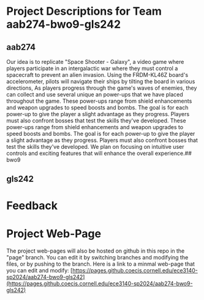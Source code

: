 # Project Descriptions for Team aab274-bwo9-gls242

## aab274
Our idea is to replicate "Space Shooter - Galaxy", a video game where players participate in an intergalactic war where they must control a spacecraft to prevent an alien invasion. Using the FRDM-KL46Z board's accelerometer, pilots will navigate their ships by tilting the board in various directions, As players progress through the game's waves of enemies, they can collect and use several unique an power-ups that we have placed throughout the game. These power-ups range from shield enhancements and weapon upgrades to speed boosts and bombs. The goal is for each power-up to give the player a slight advantage as they progress. Players must also confront bosses that test the skills they've developed. These power-ups range from shield enhancements and weapon upgrades to speed boosts and bombs. The goal is for each power-up to give the player a slight advantage as they progress. Players must also confront bosses that test the skills they've developed. We plan on focusing on intuitive user controls and exciting features that will enhance the overall experience.## bwo9
## gls242

# Feedback
# Project Web-Page

The project web-pages will also be hosted on github in this repo in the "page" branch. You can edit it by switching branches and modifying the files, or by pushing to the branch. Here is a link to a minmal web-page that you can edit and modify: [https://pages.github.coecis.cornell.edu/ece3140-sp2024/aab274-bwo9-gls242](https://pages.github.coecis.cornell.edu/ece3140-sp2024/aab274-bwo9-gls242)
